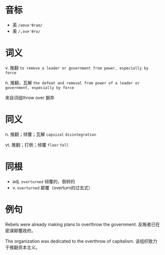 # 音标

- 英 `/əʊvə'θrəʊ/`
- 美 `/,ovɚ'θro/`

# 词义

v. 推翻
`to remove a leader or government from power, especially by force`

n. 推翻，瓦解
`the defeat and removal from power of a leader or government, especially by force`



来自词组throw over 摒弃

# 同义

n. 推翻；倾覆；瓦解
`capsizal` `disintegration`

vt. 推翻；打倒；倾覆
`floor` `fell`

# 同根

- adj. `overturned` 倾覆的，倒转的
- v. `overturned` 颠覆（overturn的过去式）

# 例句

Rebels were already making plans to overthrow the government.
反叛者已在密谋颠覆政府。

The organization was dedicated to the overthrow of capitalism.
该组织致力于推翻资本主义。


